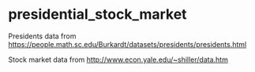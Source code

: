 # presidential_stock_market

Presidents data from https://people.math.sc.edu/Burkardt/datasets/presidents/presidents.html

Stock market data from http://www.econ.yale.edu/~shiller/data.htm

